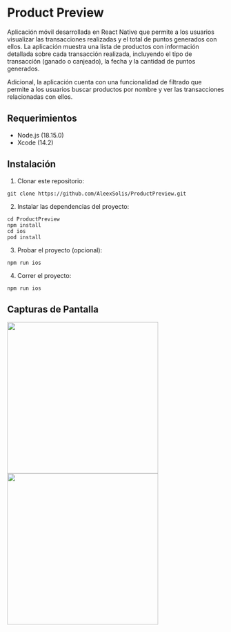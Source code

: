 # Product Preview

Aplicación móvil desarrollada en React Native que permite a los usuarios visualizar las transacciones realizadas y el total de puntos generados con ellos. La aplicación muestra una lista de productos con información detallada sobre cada transacción realizada, incluyendo el tipo de transacción (ganado o canjeado), la fecha y la cantidad de puntos generados.

Adicional, la aplicación cuenta con una funcionalidad de filtrado que permite a los usuarios buscar productos por nombre y ver las transacciones relacionadas con ellos.

## Requerimientos

- Node.js (18.15.0)
- Xcode (14.2)

## Instalación

1. Clonar este repositorio:

  ```git clone https://github.com/AleexSolis/ProductPreview.git```

2. Instalar las dependencias del proyecto:

  ```
  cd ProductPreview
  npm install
  cd ios
  pod install
  ```

3. Probar el proyecto (opcional):

  ```npm run ios```

4. Correr el proyecto:

  ```npm run ios```

## Capturas de Pantalla


<img src="./screenshots/Dashboard-Figma.png" width="350"> <img src="./screenshots/Details-Figma.png" width="350">
